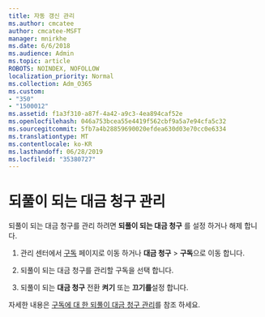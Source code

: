 ```yaml
---
title: 자동 갱신 관리
ms.author: cmcatee
author: cmcatee-MSFT
manager: mnirkhe
ms.date: 6/6/2018
ms.audience: Admin
ms.topic: article
ROBOTS: NOINDEX, NOFOLLOW
localization_priority: Normal
ms.collection: Adm_O365
ms.custom:
- "350"
- "1500012"
ms.assetid: f1a3f310-a87f-4a42-a9c3-4ea894caf52e
ms.openlocfilehash: 046a753bcea55e4419f562cbf9a5a7e94cfa5c32
ms.sourcegitcommit: 5fb7a4b28859690020efdea630d03e70cc0e6334
ms.translationtype: MT
ms.contentlocale: ko-KR
ms.lasthandoff: 06/28/2019
ms.locfileid: "35380727"
---
```

# <a name="manage-recurring-billing"></a>되풀이 되는 대금 청구 관리

되풀이 되는 대금 청구를 관리 하려면 **되풀이 되는 대금 청구** 를 설정 하거나 해제 합니다.
  
1. 관리 센터에서 [구독](https://go.microsoft.com/fwlink/p/?linkid=842054) 페이지로 이동 하거나 **대금 청구** \> **구독**으로 이동 합니다.

2. 되풀이 되는 대금 청구를 관리할 구독을 선택 합니다.

3. 되풀이 되는 **대금 청구** 전환 **켜기** 또는 **끄기를**설정 합니다.

자세한 내용은 [구독에 대 한 되풀이 대금 청구 관리](https://support.office.com/article/8d83b530-f4ca-47f6-a666-e5791cbacc7e)를 참조 하세요.
  